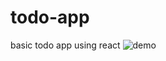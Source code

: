 # todo-app
 basic todo app using react
![demo](https://github.com/user-attachments/assets/c87a4333-cd01-4b79-b0a1-a029a11df944)
